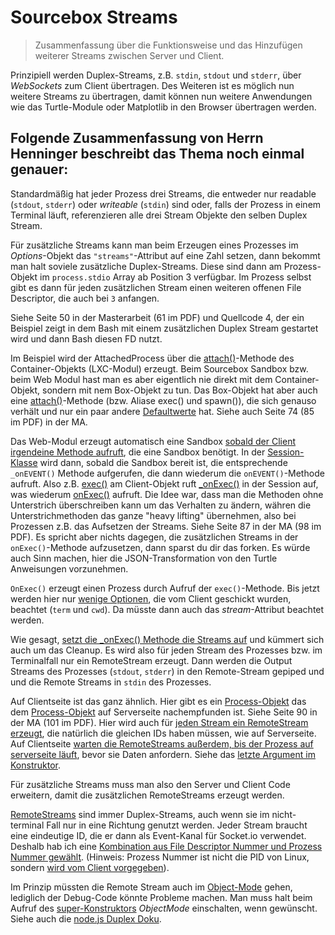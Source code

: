 # Sourcebox Streams

> Zusammenfassung über die Funktionsweise und das Hinzufügen weiterer Streams zwischen
Server und Client.

Prinzipiell werden Duplex-Streams, z.B. `stdin`, `stdout` und `stderr`, über _WebSockets_
zum Client übertragen. Des Weiteren ist es möglich nun weitere Streams zu übertragen, damit
können nun weitere Anwendungen wie das Turtle-Module oder Matplotlib in den Browser
übertragen werden.

## Folgende Zusammenfassung von Herrn Henninger beschreibt das Thema noch einmal genauer:

Standardmäßig hat jeder Prozess drei Streams, die entweder nur readable (`stdout`, `stderr`)
oder *writeable* (`stdin`) sind oder, falls der Prozess in einem Terminal läuft,
referenzieren alle drei Stream Objekte den selben Duplex Stream.

Für zusätzliche Streams kann man beim Erzeugen eines Prozesses im *Options*-Objekt
das `"streams"`-Attribut auf eine Zahl setzen, dann bekommt man halt soviele zusätzliche
Duplex-Streams. Diese sind dann am Prozess-Objekt im `process.stdio` Array ab Position 3
verfügbar. Im Prozess selbst gibt es dann für jeden zusätzlichen Stream einen
weiteren offenen File Descriptor, die auch bei `3` anfangen.

Siehe Seite 50 in der Masterarbeit (61 im PDF) und Quellcode 4, der ein Beispiel zeigt
in dem Bash mit einem zusätzlichen Duplex Stream gestartet wird und dann Bash diesen FD
nutzt.

Im Beispiel wird der AttachedProcess über die [attach()](https://github.com/jhenninger/sourcebox-lxc/blob/master/lib/lxc.js#L94)-Methode
des Container-Objekts (LXC-Modul) erzeugt. Beim Sourcebox Sandbox bzw.
beim Web Modul hast man es aber eigentlich nie direkt mit dem Container-Objekt,
sondern mit nem Box-Objekt zu tun. Das Box-Objekt hat aber auch eine [attach()](https://github.com/jhenninger/sourcebox-sandbox/blob/master/lib/box.js#L144)-Methode
(bzw. Aliase exec() und spawn()), die sich genauso verhält und nur ein paar
andere [Defaultwerte](https://github.com/jhenninger/sourcebox-sandbox/blob/master/lib/box.js#L16-L25) hat. Siehe auch Seite 74 (85 im PDF) in der MA.

Das Web-Modul erzeugt automatisch eine Sandbox [sobald der Client irgendeine Methode
aufruft](https://github.com/jhenninger/sourcebox-web/blob/master/lib/server/session.js#L42-L43),
die eine Sandbox benötigt. In der [Session-Klasse](https://github.com/jhenninger/sourcebox-web/blob/master/lib/server/session.js) wird dann, sobald die
Sandbox bereit ist, die entsprechende `_onEVENT()` Methode aufgerufen, die dann
wiederum die `onEVENT()`-Methode aufruft. Also z.B. [exec()](https://github.com/jhenninger/sourcebox-web/blob/master/lib/client/client.js#L103-L114) am Client-Objekt
ruft [_onExec()](https://github.com/jhenninger/sourcebox-web/blob/master/lib/server/session.js#L177-L302)
in der Session auf, was wiederum [onExec()](https://github.com/jhenninger/sourcebox-web/blob/master/lib/server/session.js#L304-L314) aufruft. Die Idee war,
dass man die Methoden ohne Unterstrich überschreiben kann um das Verhalten zu ändern,
währen die Unterstrichmethoden das ganze "heavy lifting" übernehmen, also bei
Prozessen z.B. das Aufsetzen der Streams. Siehe Seite 87 in der MA (98 im PDF).
Es spricht aber nichts dagegen, die zusätzlichen Streams in der `onExec()`-Methode
aufzusetzen, dann sparst du dir das forken. Es würde auch Sinn machen, hier die
JSON-Transformation von den Turtle Anweisungen vorzunehmen.

`OnExec()` erzeugt einen Prozess durch Aufruf der `exec()`-Methode. Bis jetzt werden
hier nur [wenige Optionen](https://github.com/jhenninger/sourcebox-web/blob/master/lib/server/session.js#L305), die vom Client geschickt wurden, beachtet (`term` und `cwd`).
Da müsste dann auch das _stream_-Attribut beachtet werden.

Wie gesagt, [setzt die _onExec() Methode die Streams auf](https://github.com/jhenninger/sourcebox-web/blob/master/lib/server/session.js#L245-L302)
und kümmert sich auch um das Cleanup. Es wird also für jeden Stream des Prozesses
bzw. im Terminalfall nur ein RemoteStream erzeugt. Dann werden die Output Streams
des Prozesses (`stdout`, `stderr`) in den Remote-Stream gepiped und und die Remote Streams
in `stdin` des Prozesses.

Auf Clientseite ist das ganz ähnlich. Hier gibt es ein [Process-Objekt](https://github.com/jhenninger/sourcebox-web/blob/master/lib/client/process.js) das dem
[Process-Objekt](https://github.com/jhenninger/sourcebox-lxc/blob/master/lib/attach.js#L105) auf Serverseite nachempfunden ist. Siehe Seite 90 in der MA (101 im PDF).
Hier wird auch für [jeden Stream ein RemoteStream erzeugt](https://github.com/jhenninger/sourcebox-web/blob/master/lib/client/process.js#L34-L43), die natürlich die gleichen
IDs haben müssen, wie auf Serverseite. Auf Clientseite [warten die RemoteStreams
außerdem, bis der Prozess auf serverseite läuft](https://github.com/jhenninger/sourcebox-web/blob/master/lib/client/process.js#L81-L86), bevor sie Daten anfordern.
Siehe das [letzte Argument im Konstruktor](https://github.com/jhenninger/sourcebox-web/blob/master/lib/common/remotestream.js#L17).

Für zusätzliche Streams muss man also den Server und Client Code erweitern,
damit die zusätzlichen RemoteStreams erzeugt werden.

[RemoteStreams](https://github.com/jhenninger/sourcebox-web/blob/master/lib/common/remotestream.js#L17) sind immer Duplex-Streams, auch wenn sie im nicht-terminal
Fall nur in eine Richtung genutzt werden. Jeder Stream braucht eine eindeutige ID,
die er dann als Event-Kanal für Socket.io verwendet. Deshalb hab ich eine
[Kombination aus File Descriptor Nummer und Prozess Nummer gewählt](https://github.com/jhenninger/sourcebox-web/blob/master/lib/client/process.js#L38).
(Hinweis: Prozess Nummer ist nicht die PID von Linux, sondern [wird vom Client vorgegeben](https://github.com/jhenninger/sourcebox-web/blob/master/lib/client/process.js#L28)).

Im Prinzip müssten die Remote Stream auch im [Object-Mode](https://nodejs.org/api/stream.html#stream_object_mode) gehen,
lediglich der Debug-Code könnte Probleme machen. Man muss halt
beim Aufruf des [super-Konstruktors](https://github.com/jhenninger/sourcebox-web/blob/master/lib/common/remotestream.js#L18) *ObjectMode* einschalten,
wenn gewünscht. Siehe auch die [node.js Duplex Doku](https://nodejs.org/api/stream.html#stream_new_stream_duplex_options).
